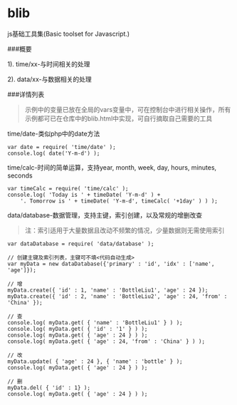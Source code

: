 blib
====

js基础工具集(Basic toolset for Javascript.)

###概要

  1). time/xx-与时间相关的处理
  
  2). data/xx-与数据相关的处理

###详情列表
  > 示例中的变量已放在全局的vars变量中，可在控制台中进行相关操作，所有示例都可已在仓库中的blib.html中实现，可自行摘取自己需要的工具

  time/date-类似php中的date方法

    var date = require( 'time/date' );
    console.log( date('Y-m-d') );

  time/calc-时间的简单运算，支持year, month, week, day, hours, minutes, seconds

    var timeCalc = require( 'time/calc' );
    console.log( 'Today is ' + timeDate( 'Y-m-d' ) + 
		'. Tomorrow is ' + timeDate( 'Y-m-d', timeCalc( '+1day' ) ) );

  data/database-数据管理，支持主键，索引创建，以及常规的增删改查
  > 注：索引适用于大量数据且改动不频繁的情况，少量数据则无需使用索引


    var dataDatabase = require( 'data/database' );
	
	// 创建主键及索引列表，主键可不填<代码自动生成>
	var myData = new dataDatabase({'primary' : 'id', 'idx' : ['name', 'age']});
	
	// 增
	myData.create({ 'id' : 1, 'name' : 'BottleLiu1', 'age' : 24 });
	myData.create({ 'id' : 2, 'name' : 'BottleLiu2', 'age' : 24, 'from' : 'China' });
	
	// 查
	console.log( myData.get( { 'name' : 'BottleLiu1' } ) );
	console.log( myData.get( { 'id' : '1' } ) );
	console.log( myData.get( { 'age' : 24 } ) );
	console.log( myData.get( { 'age' : 24, 'from' : 'China' } ) );
	
	// 改
	myData.update( { 'age' : 24 }, { 'name' : 'bottle' } );
	console.log( myData.get( { 'age' : 24 } ) );
	
	// 删
	myData.del( { 'id' : 1} );
	console.log( myData.get( { 'age' : 24 } ) );
